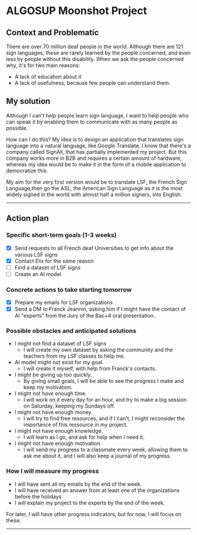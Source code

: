 # ALGOSUP Moonshot Project

## Context and Problematic

There are over 70 million deaf people in the world.
Although there are 121 sign languages, these are rarely learned by the people concerned, and even less by people without this disability.
When we ask the people concerned why, it's for two main reasons:

- A lack of education about it
- A lack of usefulness, because few people can understand them.

## My solution

Although I can't help people learn sign language, I want to help people who can speak it by enabling them to communicate with as many people as possible.

How can I do this? My idea is to design an application that translates sign language into a natural language, like Google Translate.
I know that there's a company called SignAll, that has partially implemented my project. But this company works more in B2B and requires a certain amount of hardware, whereas my idea would be to make it in the form of a mobile application to democratize this.

My aim for the very first version would be to translate LSF, the French Sign Language,then go the ASL, the American Sign Language as it is the most widely signed in the world with almost half a million signers, into English.

---

## Action plan

### Specific short-term goals (1-3 weeks)

- [x] Send requests to all French deaf Universities to get info about the various LSF signs
- [x] Contact Elix for the same reason
- [ ] Find a dataset of LSF signs
- [ ] Create an AI model

### Concrete actions to take starting tomorrow

- [x] Prepare my emails for LSF organizations
- [x] Send a DM to Franck Jeannin, asking him if I might have the contact of AI "experts" from the Jury of the Bac+4 oral presentation.

### Possible obstacles and anticipated solutions

- I might not find a dataset of LSF signs
  - I will create my own dataset by asking the community and the teachers from my LSF classes to help me.
- AI model might not exist for my goal.
  - I will create it myself, with help from Franck's contacts.
- I might be giving up too quickly.
  - By giving small goals, I will be able to see the progress I make and keep my motivation.
- I might not have enough time.
  - I will work on it every day for an hour, and try to make a big session on Saturday, keeping my Sundays off.
- I might not have enough money.
  - I will try to find free resources, and if I can't, I might reconsider the importance of this ressource in my project.
- I might not have enough knowledge.
  - I will learn as I go, and ask for help when I need it.
- I might not have enough motivation.
  - I will send my progress to a classmate every week, allowing them to ask me about it, and I will also keep a journal of my progress.

### How I will measure my progress

- I will have sent all my emails by the end of the week.
- I will have received an answer from at least one of the organizations before the holidays.
- I will explain my project to the experts by the end of the week.

For later, I will have other progress indicators, but for now, I will focus on these.

---
